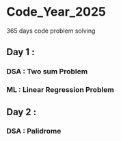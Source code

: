 # Code_Year_2025
365 days code problem solving

## Day 1 : 


### DSA : Two sum Problem
        
### ML : Linear Regression Problem


## Day 2 : 

### DSA : Palidrome